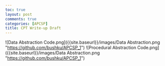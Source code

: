 ```yaml
---
toc: true
layout: post
comments: true
categories: [APCSP]
title: CPT Write-up Draft
---
```


![Data Abstraction Code.png]({{site.baseurl}}/images/Data Abstraction.png "https://github.com/bushku/APCSP_1")
![Procedural Abstraction Code.png]({{site.baseurl}}/images/Data Abstraction.png "https://github.com/bushku/APCSP_1")